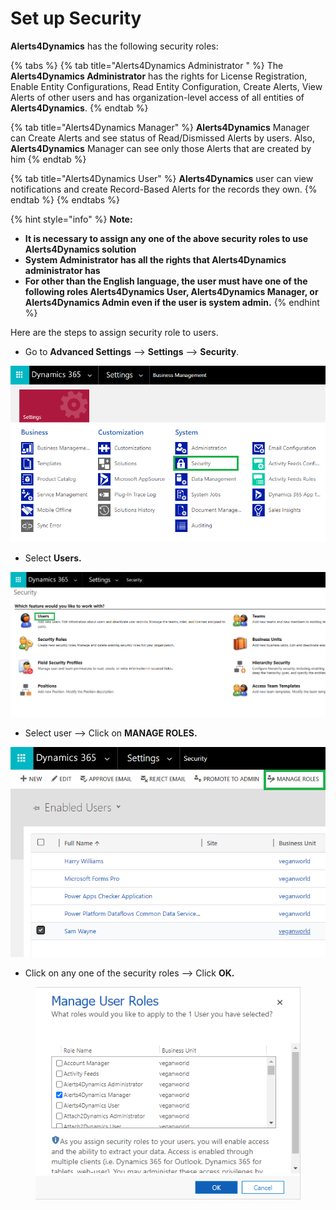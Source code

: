 # Set up Security

**Alerts4Dynamics** has the following security roles:

{% tabs %}
{% tab title="Alerts4Dynamics Administrator " %}
The **Alerts4Dynamics Administrator** has the rights for License Registration, Enable Entity Configurations, Read Entity Configuration, Create Alerts, View Alerts of other users and has organization-level access of all entities of **Alerts4Dynamics**.
{% endtab %}

{% tab title="Alerts4Dynamics Manager" %}
**Alerts4Dynamics** Manager can Create Alerts and see status of Read/Dismissed Alerts by users. Also, **Alerts4Dynamics** Manager can see only those Alerts that are created by him
{% endtab %}

{% tab title="Alerts4Dynamics User" %}
**Alerts4Dynamics** user can view notifications and create Record-Based Alerts for the records they own.
{% endtab %}
{% endtabs %}

{% hint style="info" %}
**Note:**&#x20;

* **It is necessary to assign any one of the above security roles to use Alerts4Dynamics solution**
* **System Administrator has all the rights that Alerts4Dynamics administrator has**
* **For other than the English language, the user must have one of the following roles Alerts4Dynamics User, Alerts4Dynamics Manager, or Alerts4Dynamics Admin even if the user is system admin.**
{% endhint %}

Here are the steps to assign security role to users.

* Go to **Advanced Settings** --> **Settings** --> **Security**.

![](../../.gitbook/assets/aa.png)

* Select **Users.**

![](<../../.gitbook/assets/bb (2).png>)

* Select user --> Click on **MANAGE ROLES.**

![](<../../.gitbook/assets/11 (3).png>)

* Click on any one of the security roles --> Click **OK.**

<figure><img src="../../.gitbook/assets/4 (9).png" alt=""><figcaption></figcaption></figure>
